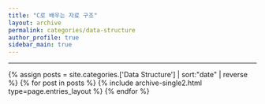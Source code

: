 ```yaml
---
title: "C로 배우는 자료 구조"
layout: archive
permalink: categories/data-structure
author_profile: true
sidebar_main: true
---
```


<!-- 공백이 포함되어 있는 카테고리 이름의 경우 site.categories['a b c'] 이런식으로! -->

***

{% assign posts = site.categories.['Data Structure'] | sort:"date" | reverse %}
{% for post in posts %} {% include archive-single2.html type=page.entries_layout %} {% endfor %}